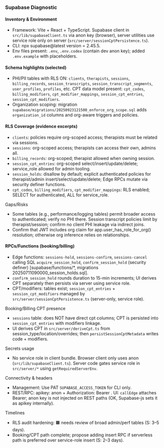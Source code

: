 ### Supabase Diagnostic

#### Inventory & Environment
- Framework: Vite + React + TypeScript. Supabase client in `src/lib/supabaseClient.ts` via anon key (browser), server utilities use service role only on server (`src/server/sessionCptPersistence.ts`).
- CLI: npx supabase@latest version = 2.45.5.
- Env files present: `.env`, `.env.codex` (contain dev anon key); added `.env.example` with placeholders.

#### Schema highlights (selected)
- PHI/PII tables with RLS ON: `clients`, `therapists`, `sessions`, `billing_records`, `session_transcripts`, `session_transcript_segments`, `user_profiles`, `profiles`, etc. CPT data model present: `cpt_codes`, `billing_modifiers`, `cpt_modifier_mappings`, `session_cpt_entries`, `session_cpt_modifiers`.
- Organization scoping: migration `supabase/migrations/20250923121500_enforce_org_scope.sql` adds `organization_id` columns and org-aware triggers and policies.

#### RLS Coverage (evidence excerpts)
- `clients`: policies require org-scoped access; therapists must be related via sessions.
- `sessions`: org-scoped access; therapists can access their own, admins all.
- `billing_records`: org-scoped; therapist allowed when owning session.
- `session_cpt_entries`: org-scoped select/insert/update/delete; service_role allowed for admin tooling.
- `session_holds`: disallow by default; explicit authenticated policies for therapist/admin insert/select/update/delete; Edge RPCs mutate via security definer functions.
- `cpt_codes`, `billing_modifiers`, `cpt_modifier_mappings`: RLS enabled; SELECT for authenticated, ALL for service_role.

Gaps/Risks
- Some tables (e.g., performance/logging tables) permit broader access to authenticated; verify no PHI there. Session transcript policies limit by therapist/session; confirm no client PHI leakage via indirect joins.
- Confirm that JWT includes org claim for app.user_has_role_for_org() resolution; otherwise org inference relies on relationships.

#### RPCs/Functions (booking/billing)
- Edge functions: `sessions-hold`, `sessions-confirm`, `sessions-cancel` calling SQL `acquire_session_hold`, `confirm_session_hold` (security definer) [supabase/functions/*, migrations 20250711090000_session_holds.sql].
- `confirm_session_hold` rounds duration to 15-min increments; UI derives CPT separately then persists via server using service role.
- CPT/modifiers: tables exist; `session_cpt_entries` + `session_cpt_modifiers` managed by `src/server/sessionCptPersistence.ts` (server-only, service role).

Booking/Billing CPT presence
- `sessions` table: does NOT have direct cpt columns; CPT is persisted into `session_cpt_entries` with modifiers linkage.
- UI derives CPT in `src/server/deriveCpt.ts` from session_type/location/overrides; then `persistSessionCptMetadata` writes code + modifiers.

Secrets usage
- No service role in client bundle. Browser client only uses anon (`src/lib/supabaseClient.ts`). Server code gates service role in `src/server/*` using `getRequiredServerEnv`.

Connectivity & headers
- Management: Use PAT `SUPABASE_ACCESS_TOKEN` for CLI only.
- REST/RPC: apikey: anon + Authorization: Bearer <user JWT>. UI: `callEdge` attaches Bearer; anon key is not injected on REST paths (OK, Supabase-js sets it as apikey internally).

Timelines
- RLS audit hardening: 🟧 needs review of broad admin/perf tables (S: 3–5 days).
- Booking/CPT path complete; propose adding insert RPC if serverless path is preferred over service-role insert (S: 2–3 days).


